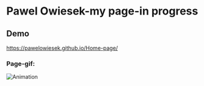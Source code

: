# Pawel Owiesek-my page-in progress
## Demo
https://pawelowiesek.github.io/Home-page/
### Page-gif:
![Animation](https://user-images.githubusercontent.com/121549413/210239243-e9ab2b37-23b2-4018-afff-40e89b35efce.gif)
